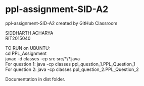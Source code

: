 # ppl-assignment-SID-A2
ppl-assignment-SID-A2 created by GitHub Classroom

SIDDHARTH ACHARYA  
RIT2015040  

TO RUN on UBUNTU:  
cd PPL_Assignment  
javac -d classes -cp src src/\*/\*.java  
For question 1: java -cp classes ppl_question_1.PPL_Question_1  
For question 2: java -cp classes ppl_question_2.PPL_Question_2  

Documentation in dist folder.  
